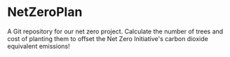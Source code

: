 # NetZeroPlan
A Git repository for our net zero project. Calculate the number of trees and cost of planting them to offset the Net Zero Initiative's carbon dioxide equivalent emissions!
